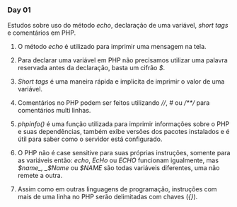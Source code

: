### Day 01

Estudos sobre uso do método _echo_, declaração de uma variável, _short tags_ e comentários em PHP.

1. O método _echo_ é utilizado para imprimir uma mensagem na tela.

2. Para declarar uma variável em PHP não precisamos utilizar uma palavra reservada antes da declaração, basta um cifrão _$_.

3. _Short tags_ é uma maneira rápida e implicita de imprimir o valor de uma variável.

4. Comentários no PHP podem ser feitos utilizando _//_, _#_ ou _/**/_ para comentários multi linhas.

5. _phpinfo()_ é uma função utilizada para imprimir informações sobre o PHP e suas dependências, também exibe versões dos pacotes instalados e é útil para saber como o servidor está configurado.

6. O PHP não é case sensitive para suas próprias instruções, somente para as variáveis então: _echo_, _EcHo_ ou _ECHO_ funcionam igualmente, mas _$name_, _$Name_ ou _$NAME_ são todas variáveis diferentes, uma não remete a outra.

7. Assim como em outras linguagens de programação, instruções com mais de uma linha no PHP serão delimitadas com chaves (_{}_).